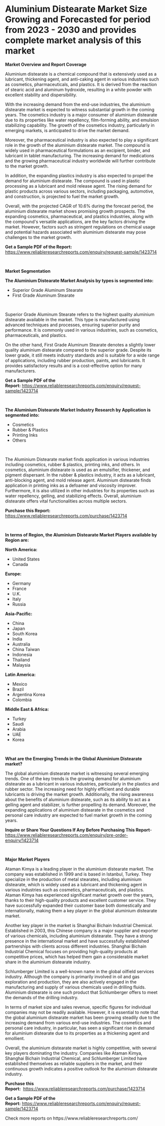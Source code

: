 <p><h1>Aluminium Distearate Market Size Growing and Forecasted for period from 2023 - 2030 and provides complete market analysis of this market</h1></p><p><strong>Market Overview and Report Coverage</strong></p>
<p><p>Aluminium distearate is a chemical compound that is extensively used as a lubricant, thickening agent, and anti-caking agent in various industries such as cosmetics, pharmaceuticals, and plastics. It is derived from the reaction of stearic acid and aluminum hydroxide, resulting in a white powder with excellent stability and dispersibility.</p><p>With the increasing demand from the end-use industries, the aluminium distearate market is expected to witness substantial growth in the coming years. The cosmetics industry is a major consumer of aluminium distearate due to its properties like water repellency, film-forming ability, and emulsion stabilizing capability. The growth of the cosmetics industry, particularly in emerging markets, is anticipated to drive the market demand.</p><p>Moreover, the pharmaceutical industry is also expected to play a significant role in the growth of the aluminium distearate market. The compound is widely used in pharmaceutical formulations as an excipient, binder, and lubricant in tablet manufacturing. The increasing demand for medications and the growing pharmaceutical industry worldwide will further contribute to the market growth.</p><p>In addition, the expanding plastics industry is also expected to propel the demand for aluminium distearate. The compound is used in plastic processing as a lubricant and mold release agent. The rising demand for plastic products across various sectors, including packaging, automotive, and construction, is projected to fuel the market growth.</p><p>Overall, with the projected CAGR of 10.6% during the forecast period, the aluminium distearate market shows promising growth prospects. The expanding cosmetics, pharmaceutical, and plastics industries, along with the compound's versatile applications, are the key factors driving the market. However, factors such as stringent regulations on chemical usage and potential hazards associated with aluminium distearate may pose challenges to the market growth.</p></p>
<p><strong>Get a Sample PDF of the Report:</strong> <a href="https://www.reliableresearchreports.com/enquiry/request-sample/1423714">https://www.reliableresearchreports.com/enquiry/request-sample/1423714</a></p>
<p>&nbsp;</p>
<p><strong>Market Segmentation</strong></p>
<p><strong>The Aluminium Distearate Market Analysis by types is segmented into:</strong></p>
<p><ul><li>Superior Grade Aluminum Stearate</li><li>First Grade Aluminum Stearate</li></ul></p>
<p>&nbsp;</p>
<p><p>Superior Grade Aluminum Stearate refers to the highest quality aluminium distearate available in the market. This type is manufactured using advanced techniques and processes, ensuring superior purity and performance. It is commonly used in various industries, such as cosmetics, pharmaceuticals, and plastics.</p><p>On the other hand, First Grade Aluminum Stearate denotes a slightly lower quality aluminium distearate compared to the superior grade. Despite its lower grade, it still meets industry standards and is suitable for a wide range of applications, including rubber production, paints, and lubricants. It provides satisfactory results and is a cost-effective option for many manufacturers.</p></p>
<p><strong>Get a Sample PDF of the Report:</strong>&nbsp;<a href="https://www.reliableresearchreports.com/enquiry/request-sample/1423714">https://www.reliableresearchreports.com/enquiry/request-sample/1423714</a></p>
<p>&nbsp;</p>
<p><strong>The Aluminium Distearate Market Industry Research by Application is segmented into:</strong></p>
<p><ul><li>Cosmetics</li><li>Rubber & Plastics</li><li>Printing Inks</li><li>Others</li></ul></p>
<p>&nbsp;</p>
<p><p>The Aluminium Distearate market finds application in various industries including cosmetics, rubber & plastics, printing inks, and others. In cosmetics, aluminium distearate is used as an emulsifier, thickener, and pigment dispersant. In the rubber & plastics industry, it acts as a lubricant, anti-blocking agent, and mold release agent. Aluminium distearate finds application in printing inks as a defoamer and viscosity improver. Furthermore, it is also utilized in other industries for its properties such as water repellency, gelling, and stabilizing effects. Overall, aluminium distearate offers vital functionalities across multiple sectors.</p></p>
<p><strong>Purchase this Report:</strong>&nbsp; <a href="https://www.reliableresearchreports.com/purchase/1423714">https://www.reliableresearchreports.com/purchase/1423714</a></p>
<p>&nbsp;</p>
<p><strong>In terms of Region, the Aluminium Distearate Market Players available by Region are:</strong></p>
<p>
    <p> <strong> North America: </strong>
        <ul>
            <li>United States</li>
            <li>Canada</li>
        </ul>
        </p> 
    <p> <strong> Europe: </strong>
        <ul>
            <li>Germany</li>
            <li>France</li>
            <li>U.K.</li>
            <li>Italy</li>
            <li>Russia</li>
        </ul>
        </p> 
    <p> <strong> Asia-Pacific: </strong>
        <ul>
            <li>China</li>
            <li>Japan</li>
            <li>South Korea</li>
            <li>India</li>
            <li>Australia</li>
            <li>China Taiwan</li>
            <li>Indonesia</li>
            <li>Thailand</li>
            <li>Malaysia</li>
        </ul>
        </p> 
    <p> <strong> Latin America: </strong>
        <ul>
            <li>Mexico</li>
            <li>Brazil</li>
            <li>Argentina Korea</li>
            <li>Colombia</li>
        </ul>
        </p> 
    <p> <strong> Middle East & Africa: </strong>
        <ul>
            <li>Turkey</li>
            <li>Saudi</li>
            <li>Arabia</li>
            <li>UAE</li>
            <li>Korea</li>
        </ul>
    </p>
    </p>
<p>&nbsp;</p>
<p><strong>What are the Emerging Trends in the Global Aluminium Distearate market?</strong></p>
<p><p>The global aluminium distearate market is witnessing several emerging trends. One of the key trends is the growing demand for aluminium distearate as a lubricant in various industries, particularly in the plastics and rubber sector. The increasing need for highly efficient and durable lubricants is driving the market growth. Additionally, the rising awareness about the benefits of aluminium distearate, such as its ability to act as a gelling agent and stabilizer, is further propelling its demand. Moreover, the expanding applications of aluminium distearate in the cosmetics and personal care industry are expected to fuel market growth in the coming years.</p></p>
<p><strong>Inquire or Share Your Questions If Any Before Purchasing This Report</strong>- <a href="https://www.reliableresearchreports.com/enquiry/pre-order-enquiry/1423714">https://www.reliableresearchreports.com/enquiry/pre-order-enquiry/1423714</a></p>
<p>&nbsp;</p>
<p><strong>Major Market Players</strong></p>
<p><p>Ataman Kimya is a leading player in the aluminium distearate market. The company was established in 1999 and is based in Istanbul, Turkey. They specialize in the production of metal stearates, including aluminium distearate, which is widely used as a lubricant and thickening agent in various industries such as cosmetics, pharmaceuticals, and plastics. Ataman Kimya has experienced significant market growth over the years, thanks to their high-quality products and excellent customer service. They have successfully expanded their customer base both domestically and internationally, making them a key player in the global aluminium distearate market.</p><p>Another key player in the market is Shanghai Bichain Industrial Chemical. Established in 2003, this Chinese company is a major supplier and exporter of various chemicals, including aluminium distearate. They have a strong presence in the international market and have successfully established partnerships with clients across different industries. Shanghai Bichain Industrial Chemical focuses on providing high-quality products at competitive prices, which has helped them gain a considerable market share in the aluminium distearate industry.</p><p>Schlumberger Limited is a well-known name in the global oilfield services industry. Although the company is primarily involved in oil and gas exploration and production, they are also actively engaged in the manufacturing and supply of various chemicals used in drilling fluids. Aluminium distearate is one such product that Schlumberger offers to meet the demands of the drilling industry.</p><p>In terms of market size and sales revenue, specific figures for individual companies may not be readily available. However, it is essential to note that the global aluminium distearate market has been growing steadily due to the increasing demand from various end-use industries. The cosmetics and personal care industry, in particular, has seen a significant rise in demand for aluminium distearate due to its properties as a thickening agent and emollient.</p><p>Overall, the aluminium distearate market is highly competitive, with several key players dominating the industry. Companies like Ataman Kimya, Shanghai Bichain Industrial Chemical, and Schlumberger Limited have established themselves as reliable suppliers in the market, and their continuous growth indicates a positive outlook for the aluminium distearate industry.</p></p>
<p><strong>Purchase this Report:</strong>&nbsp;&nbsp;<a href="https://www.reliableresearchreports.com/purchase/1423714">https://www.reliableresearchreports.com/purchase/1423714</a></p>
<p></p>
<p><strong>Get a Sample PDF of the Report:</strong>&nbsp;<a href="https://www.reliableresearchreports.com/enquiry/request-sample/1423714">https://www.reliableresearchreports.com/enquiry/request-sample/1423714</a></p>
<p>Check more reports on https://www.reliableresearchreports.com/</p>
